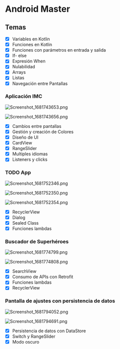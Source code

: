# Android Master

## Temas

- [x]  Variables en Kotlin
- [x]  Funciones en Kotlin
- [x]  Funciones con parámetros en entrada y salida
- [x]  If- else
- [x]  Expresión When
- [x]  Nulabilidad
- [x]  Arrays
- [x]  Listas
- [x]  Navegación entre Pantallas

### Aplicación IMC

![Screenshot_1681743653.png](https://s3-us-west-2.amazonaws.com/secure.notion-static.com/7a7b440b-4079-4260-ab12-761da4c29468/Screenshot_1681743653.png)

![Screenshot_1681743656.png](https://s3-us-west-2.amazonaws.com/secure.notion-static.com/b83d7b9f-decd-4a0c-9181-76a11432692c/Screenshot_1681743656.png)

- [x]  Cambios entre pantallas
- [x]  Gestión y creación de Colores
- [x]  Diseño de UI
- [x]  CardView
- [x]  RangeSlider
- [x]  Multiples idiomas
- [x]  Listeners y clicks

### TODO App

![Screenshot_1681752346.png](https://s3-us-west-2.amazonaws.com/secure.notion-static.com/7cd12fe4-a4af-4dea-a5ef-fad46d914740/Screenshot_1681752346.png)

![Screenshot_1681752350.png](https://s3-us-west-2.amazonaws.com/secure.notion-static.com/ef10ccce-ed9c-49a2-ba7d-c6e8ca09df9c/Screenshot_1681752350.png)

![Screenshot_1681752354.png](https://s3-us-west-2.amazonaws.com/secure.notion-static.com/22461d99-95c1-4387-b186-5859b3094a22/Screenshot_1681752354.png)

- [x]  RecyclerView
- [x]  Dialog
- [x]  Sealed Class
- [x]  Funciones lambdas

### Buscador de Superhéroes

![Screenshot_1681774799.png](https://s3-us-west-2.amazonaws.com/secure.notion-static.com/c5e23470-5b1f-416a-a3a0-6d4586fc39cf/Screenshot_1681774799.png)

![Screenshot_1681774808.png](https://s3-us-west-2.amazonaws.com/secure.notion-static.com/639de6a0-23c5-4a59-922a-199188469737/Screenshot_1681774808.png)

- [x]  SearchView
- [x]  Consumo de APIs con Retrofit
- [x]  Funciones lambdas
- [x]  RecyclerView

### Pantalla de ajustes con persistencia de datos

![Screenshot_1681794052.png](https://s3-us-west-2.amazonaws.com/secure.notion-static.com/9cce976b-7c9c-4e6d-8c7f-1158568b943f/Screenshot_1681794052.png)

![Screenshot_1681794691.png](https://s3-us-west-2.amazonaws.com/secure.notion-static.com/391cbfc9-3ed2-4e03-aea7-43c8cce35c63/Screenshot_1681794691.png)

- [x]  Persistencia de datos con DataStore
- [x]  Switch y RangeSlider
- [x]  Modo oscuro
